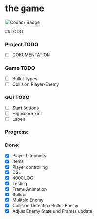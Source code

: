 # the game
[![Codacy Badge](https://api.codacy.com/project/badge/Grade/5bb50f74a80b426cb2bab6d28af78406)](https://www.codacy.com/app/Yahima/SEProjekt?utm_source=github.com&amp;utm_medium=referral&amp;utm_content=Yahima/SEProjekt&amp;utm_campaign=Badge_Grade)

##TODO

### Project TODO 
- [ ] DOKUMENTATION

### Game TODO 
- [ ] Bullet Types
- [ ] Collision Player-Enemy

### GUI TODO
- [ ] Start Buttons
- [ ] Highscore xml
- [ ] Labels

### Progress:

### Done:
- [x] Player Lifepoints
- [x] Items
- [x] Player controlling
- [x] DSL
- [x] 4000 LOC
- [x] Testing
- [x] Frame Animation
- [x] Bullets
- [x] Mulitple Enemy
- [x] Collision Detection Bullet-Enemy
- [x] Adjust Enemy State und Frames update
